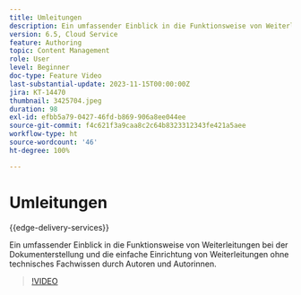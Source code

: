 ```yaml
---
title: Umleitungen
description: Ein umfassender Einblick in die Funktionsweise von Weiterleitungen bei der Dokumenterstellung und die einfache Einrichtung von Weiterleitungen ohne technisches Fachwissen durch Autoren und Autorinnen.
version: 6.5, Cloud Service
feature: Authoring
topic: Content Management
role: User
level: Beginner
doc-type: Feature Video
last-substantial-update: 2023-11-15T00:00:00Z
jira: KT-14470
thumbnail: 3425704.jpeg
duration: 98
exl-id: efbb5a79-0427-46fd-b869-906a8ee044ee
source-git-commit: f4c621f3a9caa8c2c64b8323312343fe421a5aee
workflow-type: ht
source-wordcount: '46'
ht-degree: 100%

---
```


# Umleitungen

{{edge-delivery-services}}

Ein umfassender Einblick in die Funktionsweise von Weiterleitungen bei der Dokumenterstellung und die einfache Einrichtung von Weiterleitungen ohne technisches Fachwissen durch Autoren und Autorinnen.

>[!VIDEO](https://video.tv.adobe.com/v/3425704/?learn=on)

